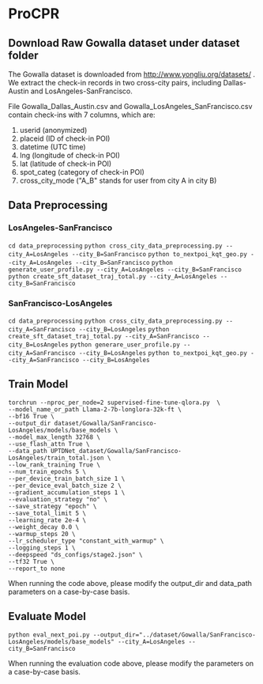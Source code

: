 # ProCPR

## Download Raw Gowalla dataset under dataset folder
The Gowalla dataset is downloaded from http://www.yongliu.org/datasets/ .
We extract the check-in records in two cross-city pairs, including Dallas-Austin and LosAngeles-SanFrancisco. 

File Gowalla_Dallas_Austin.csv and Gowalla_LosAngeles_SanFrancisco.csv contain check-ins with 7 columns, which are:
1. userid (anonymized)
2. placeid (ID of check-in POI)
3. datetime (UTC time)
4. lng (longitude of check-in POI)
5. lat (latitude of check-in POI)
6. spot_categ (category of check-in POI)
7. cross_city_mode ("A_B" stands for user from city A in city B)

## Data Preprocessing
### LosAngeles-SanFrancisco
```cd data_preprocessing```
```python cross_city_data_preprocessing.py --city_A=LosAngeles --city_B=SanFrancisco```
```python to_nextpoi_kqt_geo.py --city_A=LosAngeles --city_B=SanFrancisco```
```python generate_user_profile.py --city_A=LosAngeles --city_B=SanFrancisco```
```python create_sft_dataset_traj_total.py --city_A=LosAngeles --city_B=SanFrancisco```



### SanFrancisco-LosAngeles
```cd data_preprocessing```
```python cross_city_data_preprocessing.py --city_A=SanFrancisco --city_B=LosAngeles```
```python create_sft_dataset_traj_total.py --city_A=SanFrancisco --city_B=LosAngeles```
```python generare_user_profile.py --city_A=SanFrancisco --city_B=LosAngeles```
```python to_nextpoi_kqt_geo.py --city_A=SanFrancisco --city_B=LosAngeles```

## Train Model
```
torchrun --nproc_per_node=2 supervised-fine-tune-qlora.py  \
--model_name_or_path Llama-2-7b-longlora-32k-ft \
--bf16 True \
--output_dir dataset/Gowalla/SanFrancisco-LosAngeles/models/base_models \
--model_max_length 32768 \
--use_flash_attn True \
--data_path UPTDNet_dataset/Gowalla/SanFrancisco-LosAngeles/train_total.json \
--low_rank_training True \
--num_train_epochs 5 \
--per_device_train_batch_size 1 \
--per_device_eval_batch_size 2 \
--gradient_accumulation_steps 1 \
--evaluation_strategy "no" \
--save_strategy "epoch" \
--save_total_limit 5 \
--learning_rate 2e-4 \
--weight_decay 0.0 \
--warmup_steps 20 \
--lr_scheduler_type "constant_with_warmup" \
--logging_steps 1 \
--deepspeed "ds_configs/stage2.json" \
--tf32 True \
--report_to none
```
When running the code above, please modify the output_dir and data_path parameters on a case-by-case basis.

## Evaluate Model
```
python eval_next_poi.py --output_dir="../dataset/Gowalla/SanFrancisco-LosAngeles/models/base_models" --city_A=LosAngeles --city_B=SanFrancisco
```
When running the evaluation code above, please modify the parameters on a case-by-case basis.

